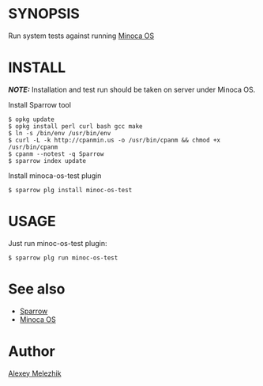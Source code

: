 # SYNOPSIS


Run system tests against running [Minoca OS](https://github.com/minoca/os)


# INSTALL

***NOTE:*** Installation and test run should be taken on server under Minoca OS.

Install Sparrow tool

    $ opkg update
    $ opkg install perl curl bash gcc make 
    $ ln -s /bin/env /usr/bin/env
    $ curl -L -k http://cpanmin.us -o /usr/bin/cpanm && chmod +x /usr/bin/cpanm
    $ cpanm --notest -q Sparrow
    $ sparrow index update

Install minoca-os-test plugin


    $ sparrow plg install minoc-os-test


# USAGE

Just run minoc-os-test plugin:


    $ sparrow plg run minoc-os-test

# See also

* [Sparrow](https://github.com/melezhik/sparrow)
* [Minoca OS](https://github.com/minoca/os)


# Author

[Alexey Melezhik](mailto:melezhik@gmail.com)    


